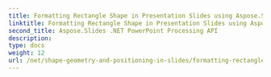 ```yaml
---
title: Formatting Rectangle Shape in Presentation Slides using Aspose.Slides
linktitle: Formatting Rectangle Shape in Presentation Slides using Aspose.Slides
second_title: Aspose.Slides .NET PowerPoint Processing API
description: 
type: docs
weight: 12
url: /net/shape-geometry-and-positioning-in-slides/formatting-rectangle-shape/
---
```

